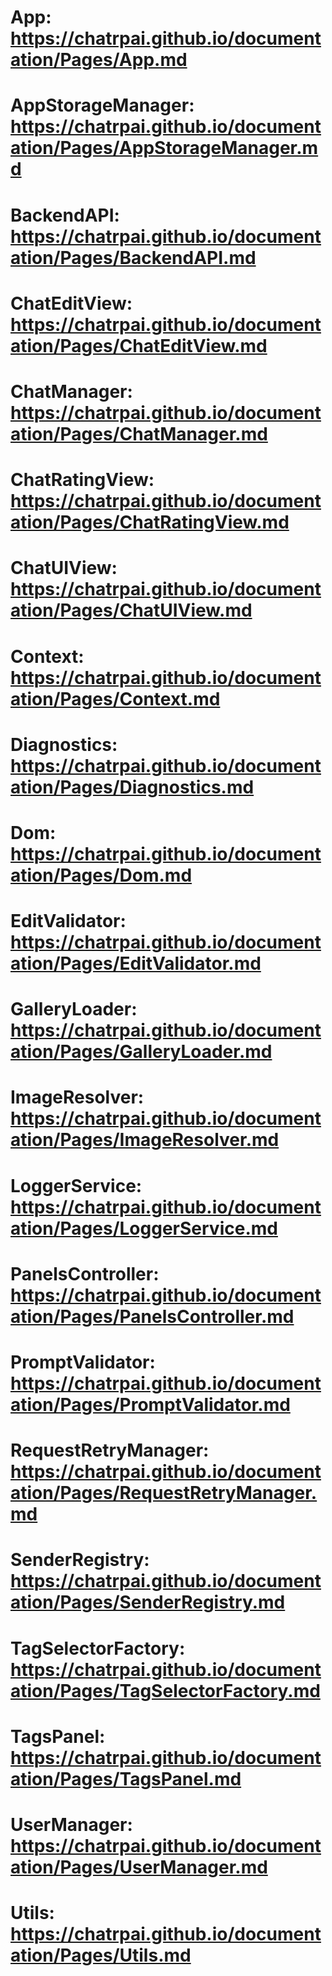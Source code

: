 # App: https://chatrpai.github.io/documentation/Pages/App.md
# AppStorageManager: https://chatrpai.github.io/documentation/Pages/AppStorageManager.md
# BackendAPI: https://chatrpai.github.io/documentation/Pages/BackendAPI.md
# ChatEditView: https://chatrpai.github.io/documentation/Pages/ChatEditView.md
# ChatManager: https://chatrpai.github.io/documentation/Pages/ChatManager.md
# ChatRatingView: https://chatrpai.github.io/documentation/Pages/ChatRatingView.md
# ChatUIView: https://chatrpai.github.io/documentation/Pages/ChatUIView.md
# Context: https://chatrpai.github.io/documentation/Pages/Context.md
# Diagnostics: https://chatrpai.github.io/documentation/Pages/Diagnostics.md
# Dom: https://chatrpai.github.io/documentation/Pages/Dom.md
# EditValidator: https://chatrpai.github.io/documentation/Pages/EditValidator.md
# GalleryLoader: https://chatrpai.github.io/documentation/Pages/GalleryLoader.md
# ImageResolver: https://chatrpai.github.io/documentation/Pages/ImageResolver.md
# LoggerService: https://chatrpai.github.io/documentation/Pages/LoggerService.md
# PanelsController: https://chatrpai.github.io/documentation/Pages/PanelsController.md
# PromptValidator: https://chatrpai.github.io/documentation/Pages/PromptValidator.md
# RequestRetryManager: https://chatrpai.github.io/documentation/Pages/RequestRetryManager.md
# SenderRegistry: https://chatrpai.github.io/documentation/Pages/SenderRegistry.md
# TagSelectorFactory: https://chatrpai.github.io/documentation/Pages/TagSelectorFactory.md
# TagsPanel: https://chatrpai.github.io/documentation/Pages/TagsPanel.md
# UserManager: https://chatrpai.github.io/documentation/Pages/UserManager.md
# Utils: https://chatrpai.github.io/documentation/Pages/Utils.md